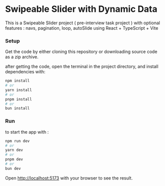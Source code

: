 # Swipeable Slider with Dynamic Data

This is a Swipeable Slider project ( pre-interview task project )
with optional features : navs, pagination, loop, autoSlide
using React + TypeScript + Vite

### Setup

Get the code by either cloning this repository or downloading source code as a zip archive.

after getting the code, open the terminal in the project directory, and install dependencies with:

```bash
npm install
# or
yarn install
# or
pnpm install
# or
bun install
```

### Run

to start the app with :

```bash
npm run dev
# or
yarn dev
# or
pnpm dev
# or
bun dev
```

Open [http://localhost:5173](http://localhost:5173) with your browser to see the result.
